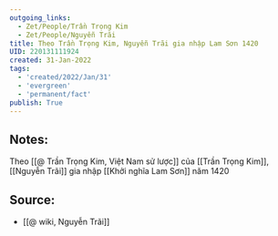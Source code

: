 ```yaml
---
outgoing_links:
  - Zet/People/Trần Trọng Kim
  - Zet/People/Nguyễn Trãi
title: Theo Trần Trọng Kim, Nguyễn Trãi gia nhập Lam Sơn 1420
UID: 220131111924
created: 31-Jan-2022
tags:
  - 'created/2022/Jan/31'
  - 'evergreen'
  - 'permanent/fact'
publish: True
---
```

## Notes:
Theo [[@ Trần Trọng Kim, Việt Nam sử lược]] của [[Trần Trọng Kim]], [[Nguyễn Trãi]] gia nhập [[Khởi nghĩa Lam Sơn]] năm 1420

## Source:
- [[@ wiki, Nguyễn Trãi]]


